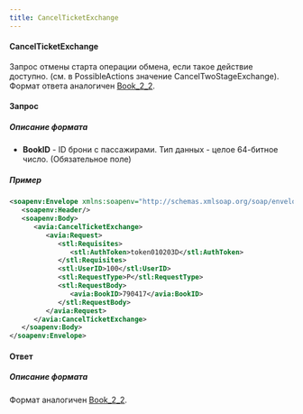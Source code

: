 ```yaml
---
title: CancelTicketExchange
---
```


#### CancelTicketExchange
Запрос отмены старта операции обмена, если такое действие доступно. (см. в PossibleActions значение CancelTwoStageExchange). Формат ответа аналогичен [Book_2_2](/avia/request/bookflight).

#### Запрос

##### Описание формата

-   **BookID** - ID брони с пассажирами. Тип данных - целое 64-битное число. (Обязательное поле)

##### Пример

```xml
<soapenv:Envelope xmlns:soapenv="http://schemas.xmlsoap.org/soap/envelope/" xmlns:avia="http://nemo-ibe.com/Avia" xmlns:stl="http://nemo-ibe.com/STL">
   <soapenv:Header/>
   <soapenv:Body>
      <avia:CancelTicketExchange>
         <avia:Request>
            <stl:Requisites>
               <stl:AuthToken>token010203D</stl:AuthToken>
            </stl:Requisites>
            <stl:UserID>100</stl:UserID>
            <stl:RequestType>P</stl:RequestType>
            <stl:RequestBody>
               <avia:BookID>790417</avia:BookID>
            </stl:RequestBody>
         </avia:Request>
      </avia:CancelTicketExchange>
   </soapenv:Body>
</soapenv:Envelope>

```

#### Ответ

##### Описание формата
Формат аналогичен [Book_2_2](/avia/request/bookflight). 
